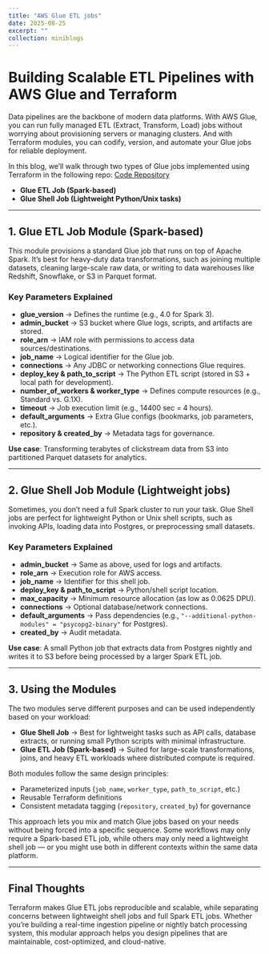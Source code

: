 ```yaml
---
title: "AWS Glue ETL jobs"
date: 2025-08-25
excerpt: ""
collection: miniblogs
---
```


# Building Scalable ETL Pipelines with AWS Glue and Terraform

Data pipelines are the backbone of modern data platforms. With AWS Glue, you can run fully managed ETL (Extract, Transform, Load) jobs without worrying about provisioning servers or managing clusters. And with Terraform modules, you can codify, version, and automate your Glue jobs for reliable deployment.

In this blog, we’ll walk through two types of Glue jobs implemented using Terraform in the following repo: [Code Repository](https://github.com/gauravhoskote/glue_etl_terraform/)

- **Glue ETL Job (Spark-based)**
- **Glue Shell Job (Lightweight Python/Unix tasks)**

---

## 1. Glue ETL Job Module (Spark-based)

This module provisions a standard Glue job that runs on top of Apache Spark. It’s best for heavy-duty data transformations, such as joining multiple datasets, cleaning large-scale raw data, or writing to data warehouses like Redshift, Snowflake, or S3 in Parquet format.

### Key Parameters Explained

- **glue_version** → Defines the runtime (e.g., 4.0 for Spark 3).
- **admin_bucket** → S3 bucket where Glue logs, scripts, and artifacts are stored.
- **role_arn** → IAM role with permissions to access data sources/destinations.
- **job_name** → Logical identifier for the Glue job.
- **connections** → Any JDBC or networking connections Glue requires.
- **deploy_key & path_to_script** → The Python ETL script (stored in S3 + local path for development).
- **number_of_workers & worker_type** → Defines compute resources (e.g., Standard vs. G.1X).
- **timeout** → Job execution limit (e.g., 14400 sec = 4 hours).
- **default_arguments** → Extra Glue configs (bookmarks, job parameters, etc.).
- **repository & created_by** → Metadata tags for governance.

**Use case**: Transforming terabytes of clickstream data from S3 into partitioned Parquet datasets for analytics.

---

## 2. Glue Shell Job Module (Lightweight jobs)

Sometimes, you don’t need a full Spark cluster to run your task. Glue Shell jobs are perfect for lightweight Python or Unix shell scripts, such as invoking APIs, loading data into Postgres, or preprocessing small datasets.

### Key Parameters Explained

- **admin_bucket** → Same as above, used for logs and artifacts.
- **role_arn** → Execution role for AWS access.
- **job_name** → Identifier for this shell job.
- **deploy_key & path_to_script** → Python/shell script location.
- **max_capacity** → Minimum resource allocation (as low as 0.0625 DPU).
- **connections** → Optional database/network connections.
- **default_arguments** → Pass dependencies (e.g., `"--additional-python-modules" = "psycopg2-binary"` for Postgres).
- **created_by** → Audit metadata.

**Use case**: A small Python job that extracts data from Postgres nightly and writes it to S3 before being processed by a larger Spark ETL job.

---

## 3. Using the Modules

The two modules serve different purposes and can be used independently based on your workload:

- **Glue Shell Job** → Best for lightweight tasks such as API calls, database extracts, or running small Python scripts with minimal infrastructure.
- **Glue ETL Job (Spark-based)** → Suited for large-scale transformations, joins, and heavy ETL workloads where distributed compute is required.

Both modules follow the same design principles:

- Parameterized inputs (`job_name`, `worker_type`, `path_to_script`, etc.)
- Reusable Terraform definitions
- Consistent metadata tagging (`repository`, `created_by`) for governance

This approach lets you mix and match Glue jobs based on your needs without being forced into a specific sequence. Some workflows may only require a Spark-based ETL job, while others may only need a lightweight shell job — or you might use both in different contexts within the same data platform.

---

## Final Thoughts

Terraform makes Glue ETL jobs reproducible and scalable, while separating concerns between lightweight shell jobs and full Spark ETL jobs. Whether you’re building a real-time ingestion pipeline or nightly batch processing system, this modular approach helps you design pipelines that are maintainable, cost-optimized, and cloud-native.

